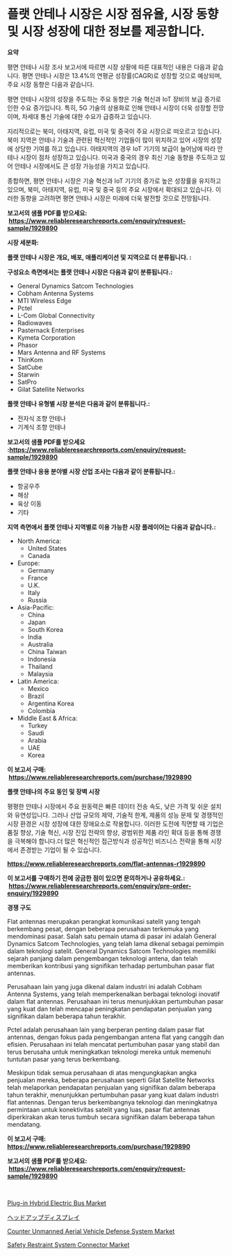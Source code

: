 <p><h1>플랫 안테나 시장은 시장 점유율, 시장 동향 및 시장 성장에 대한 정보를 제공합니다.</h1></p><p><strong>요약</strong></p>
<p><p>평면 안테나 시장 조사 보고서에 따르면 시장 상황에 따른 대표적인 내용은 다음과 같습니다. 평면 안테나 시장은 13.4%의 연평균 성장률(CAGR)로 성장할 것으로 예상되며, 주요 시장 동향은 다음과 같습니다.</p><p>평면 안테나 시장의 성장을 주도하는 주요 동향은 기술 혁신과 IoT 장비의 보급 증가로 인한 수요 증가입니다. 특히, 5G 기술의 상용화로 인해 안테나 시장이 더욱 성장할 전망이며, 차세대 통신 기술에 대한 수요가 급증하고 있습니다.</p><p>지리적으로는 북미, 아태지역, 유럽, 미국 및 중국이 주요 시장으로 떠오르고 있습니다. 북미 지역은 안테나 기술과 관련된 혁신적인 기업들이 많이 위치하고 있어 시장의 성장에 상당한 기여를 하고 있습니다. 아태지역의 경우 IoT 기기의 보급이 늘어남에 따라 안테나 시장이 점차 성장하고 있습니다. 미국과 중국의 경우 최신 기술 동향을 주도하고 있어 안테나 시장에서도 큰 성장 가능성을 가지고 있습니다.</p><p>종합하면, 평면 안테나 시장은 기술 혁신과 IoT 기기의 증가로 높은 성장률을 유지하고 있으며, 북미, 아태지역, 유럽, 미국 및 중국 등의 주요 시장에서 확대되고 있습니다. 이러한 동향을 고려하면 평면 안테나 시장은 미래에 더욱 발전할 것으로 전망됩니다.</p></p>
<p><strong>보고서의 샘플 PDF를 받으세요: &nbsp;<a href="https://www.reliableresearchreports.com/enquiry/request-sample/1929890">https://www.reliableresearchreports.com/enquiry/request-sample/1929890</a></strong></p>
<p><strong>시장 세분화:</strong></p>
<p><strong> 플랫 안테나 시장은 개요, 배포, 애플리케이션 및 지역으로 더 분류됩니다. :</strong></p>
<p><strong>구성요소 측면에서는 플랫 안테나 시장은 다음과 같이 분류됩니다.:</strong></p>
<p><ul><li>General Dynamics Satcom Technologies</li><li>Cobham Antenna Systems</li><li>MTI Wireless Edge</li><li>Pctel</li><li>L-Com Global Connectivity</li><li>Radiowaves</li><li>Pasternack Enterprises</li><li>Kymeta Corporation</li><li>Phasor</li><li>Mars Antenna and RF Systems</li><li>ThinKom</li><li>SatCube</li><li>Starwin</li><li>SatPro</li><li>Gilat Satellite Networks</li></ul></p>
<p><strong> 플랫 안테나 유형별 시장 분석은 다음과 같이 분류됩니다.:</strong></p>
<p><ul><li>전자식 조향 안테나</li><li>기계식 조향 안테나</li></ul></p>
<p><strong>보고서의 샘플 PDF를 받으세요 :<a href="https://www.reliableresearchreports.com/enquiry/request-sample/1929890">https://www.reliableresearchreports.com/enquiry/request-sample/1929890</a></strong></p>
<p><strong> 플랫 안테나 응용 분야별 시장 산업 조사는 다음과 같이 분류됩니다.:</strong></p>
<p><ul><li>항공우주</li><li>해상</li><li>육상 이동</li><li>기타</li></ul></p>
<p><strong>지역 측면에서 플랫 안테나 지역별로 이용 가능한 시장 플레이어는 다음과 같습니다.:</strong></p>
<p><ul>
    <li>
        North America:
        <ul>
            <li>United States</li>
            <li>Canada</li>
        </ul>
    </li>
    <li>
        Europe:
        <ul>
            <li>Germany</li>
            <li>France</li>
            <li>U.K.</li>
            <li>Italy</li>
            <li>Russia</li>
        </ul>
    </li>
    <li>
        Asia-Pacific:
        <ul>
            <li>China</li>
            <li>Japan</li>
            <li>South Korea</li>
            <li>India</li>
            <li>Australia</li>
            <li>China Taiwan</li>
            <li>Indonesia</li>
            <li>Thailand</li>
            <li>Malaysia</li>
        </ul>
    </li>
    <li>
        Latin America:
        <ul>
            <li>Mexico</li>
            <li>Brazil</li>
            <li>Argentina Korea</li>
            <li>Colombia</li>
        </ul>
    </li>
    <li>
        Middle East & Africa:
        <ul>
            <li>Turkey</li>
            <li>Saudi</li>
            <li>Arabia</li>
            <li>UAE</li>
            <li>Korea</li>
        </ul>
    </li>
    </ul></p>
<p><strong>이 보고서 구매: &nbsp;<a href="https://www.reliableresearchreports.com/purchase/1929890">https://www.reliableresearchreports.com/purchase/1929890</a></strong></p>
<p><strong>플랫 안테나의 주요 동인 및 장벽 시장</strong></p>
<p><p>평평한 안테나 시장에서 주요 원동력은 빠른 데이터 전송 속도, 낮은 가격 및 쉬운 설치와 유연성입니다. 그러나 산업 규모의 제약, 기술적 한계, 제품의 성능 문제 및 경쟁적인 시장 환경은 시장 성장에 대한 장애요소로 작용합니다. 이러한 도전에 직면할 때 기업은 품질 향상, 기술 혁신, 시장 진입 전략의 향상, 광범위한 제품 라인 확대 등을 통해 경쟁을 극복해야 합니다.더 많은 혁신적인 접근방식과 성공적인 비즈니스 전략을 통해 시장에서 존경받는 기업이 될 수 있습니다.</p></p>
<p><strong><a href="https://www.reliableresearchreports.com/flat-antennas-r1929890">https://www.reliableresearchreports.com/flat-antennas-r1929890</a></strong></p>
<p><strong>이 보고서를 구매하기 전에 궁금한 점이 있으면 문의하거나 공유하세요.: &nbsp;<a href="https://www.reliableresearchreports.com/enquiry/pre-order-enquiry/1929890">https://www.reliableresearchreports.com/enquiry/pre-order-enquiry/1929890</a></strong></p>
<p><strong>경쟁 구도</strong></p>
<p><p>Flat antennas merupakan perangkat komunikasi satelit yang tengah berkembang pesat, dengan beberapa perusahaan terkemuka yang mendominasi pasar. Salah satu pemain utama di pasar ini adalah General Dynamics Satcom Technologies, yang telah lama dikenal sebagai pemimpin dalam teknologi satelit. General Dynamics Satcom Technologies memiliki sejarah panjang dalam pengembangan teknologi antena, dan telah memberikan kontribusi yang signifikan terhadap pertumbuhan pasar flat antennas.</p><p>Perusahaan lain yang juga dikenal dalam industri ini adalah Cobham Antenna Systems, yang telah memperkenalkan berbagai teknologi inovatif dalam flat antennas. Perusahaan ini terus menunjukkan pertumbuhan pasar yang kuat dan telah mencapai peningkatan pendapatan penjualan yang signifikan dalam beberapa tahun terakhir.</p><p>Pctel adalah perusahaan lain yang berperan penting dalam pasar flat antennas, dengan fokus pada pengembangan antena flat yang canggih dan efisien. Perusahaan ini telah mencatat pertumbuhan pasar yang stabil dan terus berusaha untuk meningkatkan teknologi mereka untuk memenuhi tuntutan pasar yang terus berkembang.</p><p>Meskipun tidak semua perusahaan di atas mengungkapkan angka penjualan mereka, beberapa perusahaan seperti Gilat Satellite Networks telah melaporkan pendapatan penjualan yang signifikan dalam beberapa tahun terakhir, menunjukkan pertumbuhan pasar yang kuat dalam industri flat antennas. Dengan terus berkembangnya teknologi dan meningkatnya permintaan untuk konektivitas satelit yang luas, pasar flat antennas diperkirakan akan terus tumbuh secara signifikan dalam beberapa tahun mendatang.</p></p>
<p><strong>이 보고서 구매: &nbsp; <a href="https://www.reliableresearchreports.com/purchase/1929890">https://www.reliableresearchreports.com/purchase/1929890</a></strong></p>
<p><strong>보고서의 샘플 PDF를 받으세요: &nbsp;<a href="https://www.reliableresearchreports.com/enquiry/request-sample/1929890">https://www.reliableresearchreports.com/enquiry/request-sample/1929890</a></strong><strong></strong></p>
<p>&nbsp;</p>
<p><p><a href="https://www.linkedin.com/pulse/plug-in-hybrid-electric-bus-market-comprehensive-report-its-zb0ge?trackingId=jzoecKWnlFxwrvC6dIrD4w%3D%3D">Plug-in Hybrid Electric Bus Market</a></p><p><a href="https://github.com/nemesis2824/Market-Research-Report-List-1/blob/main/923083022177.md">ヘッドアップディスプレイ</a></p><p><a href="https://github.com/nicholepatriciadoylenwnrjr0/Market-Research-Report-List-2/blob/main/counter-unmanned-aerial-vehicle-defense-system-market.md">Counter Unmanned Aerial Vehicle Defense System Market</a></p><p><a href="https://www.linkedin.com/pulse/safety-restraint-system-connector-market-dynamics-2024-2031-also-dceef?trackingId=Gb2%2Bj2iLZY6jFQnEBG8WdA%3D%3D">Safety Restraint System Connector Market</a></p></p>